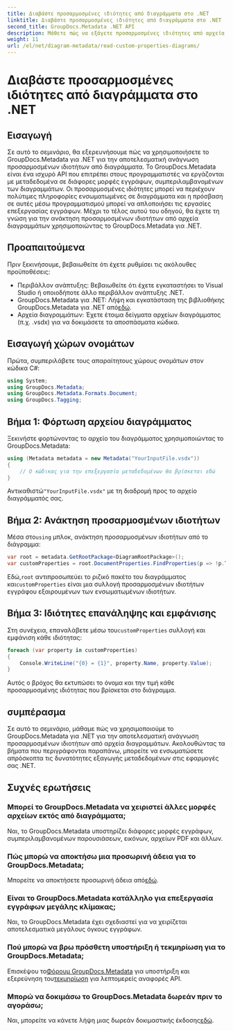 ```yaml
---
title: Διαβάστε προσαρμοσμένες ιδιότητες από διαγράμματα στο .NET
linktitle: Διαβάστε προσαρμοσμένες ιδιότητες από διαγράμματα στο .NET
second_title: GroupDocs.Metadata .NET API
description: Μάθετε πώς να εξάγετε προσαρμοσμένες ιδιότητες από αρχεία διαγραμμάτων στο .NET χρησιμοποιώντας το GroupDocs.Metadata. Εύκολος οδηγός βήμα προς βήμα για προγραμματιστές.
weight: 11
url: /el/net/diagram-metadata/read-custom-properties-diagrams/
---
```


# Διαβάστε προσαρμοσμένες ιδιότητες από διαγράμματα στο .NET

## Εισαγωγή
Σε αυτό το σεμινάριο, θα εξερευνήσουμε πώς να χρησιμοποιήσετε το GroupDocs.Metadata για .NET για την αποτελεσματική ανάγνωση προσαρμοσμένων ιδιοτήτων από διαγράμματα. Το GroupDocs.Metadata είναι ένα ισχυρό API που επιτρέπει στους προγραμματιστές να εργάζονται με μεταδεδομένα σε διάφορες μορφές εγγράφων, συμπεριλαμβανομένων των διαγραμμάτων. Οι προσαρμοσμένες ιδιότητες μπορεί να περιέχουν πολύτιμες πληροφορίες ενσωματωμένες σε διαγράμματα και η πρόσβαση σε αυτές μέσω προγραμματισμού μπορεί να απλοποιήσει τις εργασίες επεξεργασίας εγγράφων. Μέχρι το τέλος αυτού του οδηγού, θα έχετε τη γνώση για την ανάκτηση προσαρμοσμένων ιδιοτήτων από αρχεία διαγραμμάτων χρησιμοποιώντας το GroupDocs.Metadata για .NET.
## Προαπαιτούμενα
Πριν ξεκινήσουμε, βεβαιωθείτε ότι έχετε ρυθμίσει τις ακόλουθες προϋποθέσεις:
- Περιβάλλον ανάπτυξης: Βεβαιωθείτε ότι έχετε εγκαταστήσει το Visual Studio ή οποιοδήποτε άλλο περιβάλλον ανάπτυξης .NET.
-  GroupDocs.Metadata για .NET: Λήψη και εγκατάσταση της βιβλιοθήκης GroupDocs.Metadata για .NET από[εδώ](https://releases.groupdocs.com/metadata/net/).
- Αρχεία διαγραμμάτων: Έχετε έτοιμα δείγματα αρχείων διαγράμματος (π.χ. .vsdx) για να δοκιμάσετε τα αποσπάσματα κώδικα.

## Εισαγωγή χώρων ονομάτων
Πρώτα, συμπεριλάβετε τους απαραίτητους χώρους ονομάτων στον κώδικα C#:
```csharp
using System;
using GroupDocs.Metadata;
using GroupDocs.Metadata.Formats.Document;
using GroupDocs.Tagging;
```
## Βήμα 1: Φόρτωση αρχείου διαγράμματος
Ξεκινήστε φορτώνοντας το αρχείο του διαγράμματος χρησιμοποιώντας το GroupDocs.Metadata:
```csharp
using (Metadata metadata = new Metadata("YourInputFile.vsdx"))
{
    // Ο κώδικας για την επεξεργασία μεταδεδομένων θα βρίσκεται εδώ
}
```
 Αντικαθιστώ`"YourInputFile.vsdx"` με τη διαδρομή προς το αρχείο διαγράμματός σας.
## Βήμα 2: Ανάκτηση προσαρμοσμένων ιδιοτήτων
 Μέσα στο`using` μπλοκ, ανάκτηση προσαρμοσμένων ιδιοτήτων από το διάγραμμα:
```csharp
var root = metadata.GetRootPackage<DiagramRootPackage>();
var customProperties = root.DocumentProperties.FindProperties(p => !p.Tags.Contains(Tags.Document.BuiltIn));
```
 Εδώ,`root` αντιπροσωπεύει το ριζικό πακέτο του διαγράμματος και`customProperties` είναι μια συλλογή προσαρμοσμένων ιδιοτήτων εγγράφου εξαιρουμένων των ενσωματωμένων ιδιοτήτων.
## Βήμα 3: Ιδιότητες επανάληψης και εμφάνισης
 Στη συνέχεια, επαναλάβετε μέσω του`customProperties` συλλογή και εμφάνιση κάθε ιδιότητας:
```csharp
foreach (var property in customProperties)
{
    Console.WriteLine("{0} = {1}", property.Name, property.Value);
}
```
Αυτός ο βρόχος θα εκτυπώσει το όνομα και την τιμή κάθε προσαρμοσμένης ιδιότητας που βρίσκεται στο διάγραμμα.

## συμπέρασμα
Σε αυτό το σεμινάριο, μάθαμε πώς να χρησιμοποιούμε το GroupDocs.Metadata για .NET για την αποτελεσματική ανάγνωση προσαρμοσμένων ιδιοτήτων από αρχεία διαγραμμάτων. Ακολουθώντας τα βήματα που περιγράφονται παραπάνω, μπορείτε να ενσωματώσετε απρόσκοπτα τις δυνατότητες εξαγωγής μεταδεδομένων στις εφαρμογές σας .NET.

## Συχνές ερωτήσεις
### Μπορεί το GroupDocs.Metadata να χειριστεί άλλες μορφές αρχείων εκτός από διαγράμματα;
Ναι, το GroupDocs.Metadata υποστηρίζει διάφορες μορφές εγγράφων, συμπεριλαμβανομένων παρουσιάσεων, εικόνων, αρχείων PDF και άλλων.
### Πώς μπορώ να αποκτήσω μια προσωρινή άδεια για το GroupDocs.Metadata;
 Μπορείτε να αποκτήσετε προσωρινή άδεια από[εδώ](https://purchase.groupdocs.com/temporary-license/).
### Είναι το GroupDocs.Metadata κατάλληλο για επεξεργασία εγγράφων μεγάλης κλίμακας;
Ναι, το GroupDocs.Metadata έχει σχεδιαστεί για να χειρίζεται αποτελεσματικά μεγάλους όγκους εγγράφων.
### Πού μπορώ να βρω πρόσθετη υποστήριξη ή τεκμηρίωση για το GroupDocs.Metadata;
 Επισκέψου το[Φόρουμ GroupDocs.Metadata](https://forum.groupdocs.com/c/metadata/14) για υποστήριξη και εξερεύνηση του[τεκμηρίωση](https://tutorials.groupdocs.com/metadata/net/) για λεπτομερείς αναφορές API.
### Μπορώ να δοκιμάσω το GroupDocs.Metadata δωρεάν πριν το αγοράσω;
 Ναι, μπορείτε να κάνετε λήψη μιας δωρεάν δοκιμαστικής έκδοσης[εδώ](https://releases.groupdocs.com/).
